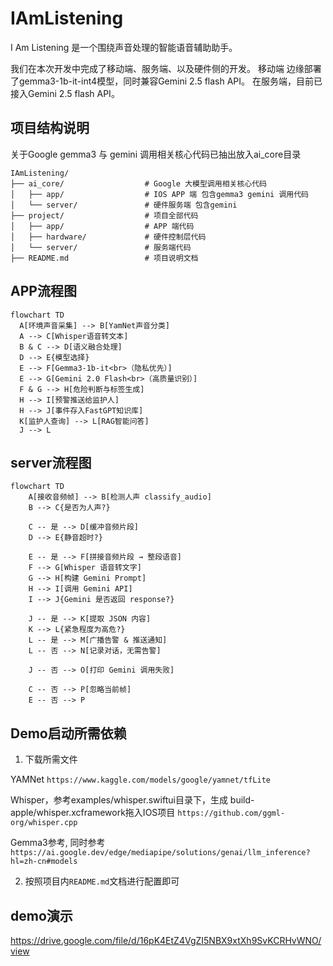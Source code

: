 # IAmListening
I Am Listening 是一个围绕声音处理的智能语音辅助助手。

我们在本次开发中完成了移动端、服务端、以及硬件侧的开发。
移动端 边缘部署了gemma3-1b-it-int4模型，同时兼容Gemini 2.5 flash API。
在服务端，目前已接入Gemini 2.5 flash API。

## 项目结构说明
关于Google gemma3 与 gemini 调用相关核心代码已抽出放入ai_core目录
``` shell
IAmListening/
├── ai_core/                  # Google 大模型调用相关核心代码
│   ├── app/                  # IOS APP 端 包含gemma3 gemini 调用代码
│   └── server/               # 硬件服务端 包含gemini 
├── project/                  # 项目全部代码
│   ├── app/                  # APP 端代码
│   ├── hardware/             # 硬件控制层代码
│   └── server/               # 服务端代码
├── README.md                 # 项目说明文档
```

## APP流程图
```mermaid
flowchart TD
  A[环境声音采集] --> B[YamNet声音分类]
  A --> C[Whisper语音转文本]
  B & C --> D[语义融合处理]
  D --> E{模型选择}
  E --> F[Gemma3-1b-it<br>（隐私优先）]
  E --> G[Gemini 2.0 Flash<br>（高质量识别）]
  F & G --> H[危险判断与标签生成]
  H --> I[预警推送给监护人]
  H --> J[事件存入FastGPT知识库]
  K[监护人查询] --> L[RAG智能问答]
  J --> L
```
## server流程图
```mermaid
flowchart TD
    A[接收音频帧] --> B[检测人声 classify_audio]
    B --> C{是否为人声?}

    C -- 是 --> D[缓冲音频片段]
    D --> E{静音超时?}

    E -- 是 --> F[拼接音频片段 → 整段语音]
    F --> G[Whisper 语音转文字]
    G --> H[构建 Gemini Prompt]
    H --> I[调用 Gemini API]
    I --> J{Gemini 是否返回 response?}

    J -- 是 --> K[提取 JSON 内容]
    K --> L{紧急程度为高危?}
    L -- 是 --> M[广播告警 & 推送通知]
    L -- 否 --> N[记录对话，无需告警]

    J -- 否 --> O[打印 Gemini 调用失败]

    C -- 否 --> P[忽略当前帧]
    E -- 否 --> P
```
## Demo启动所需依赖

1. 下载所需文件

YAMNet
`https://www.kaggle.com/models/google/yamnet/tfLite`

Whisper，参考examples/whisper.swiftui目录下，生成 build-apple/whisper.xcframework拖入IOS项目
`https://github.com/ggml-org/whisper.cpp`

Gemma3参考, 同时参考
`https://ai.google.dev/edge/mediapipe/solutions/genai/llm_inference?hl=zh-cn#models`

2. 按照项目内`README.md`文档进行配置即可

## demo演示

https://drive.google.com/file/d/16pK4EtZ4VgZI5NBX9xtXh9SvKCRHvWNO/view